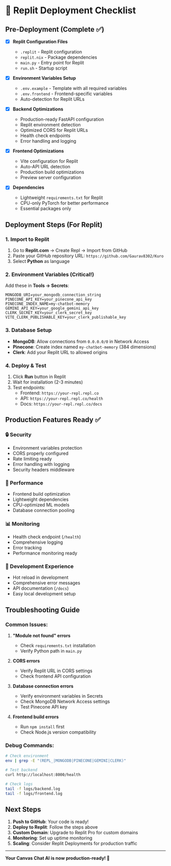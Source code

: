 # 🚀 Replit Deployment Checklist

## Pre-Deployment (Complete ✅)
- [x] **Replit Configuration Files**
  - `.replit` - Replit configuration
  - `replit.nix` - Package dependencies
  - `main.py` - Entry point for Replit
  - `run.sh` - Startup script

- [x] **Environment Variables Setup**
  - `.env.example` - Template with all required variables
  - `.env.frontend` - Frontend-specific variables
  - Auto-detection for Replit URLs

- [x] **Backend Optimizations**
  - Production-ready FastAPI configuration  
  - Replit environment detection
  - Optimized CORS for Replit URLs
  - Health check endpoints
  - Error handling and logging

- [x] **Frontend Optimizations**
  - Vite configuration for Replit
  - Auto-API URL detection
  - Production build optimizations
  - Preview server configuration

- [x] **Dependencies**
  - Lightweight `requirements.txt` for Replit
  - CPU-only PyTorch for better performance
  - Essential packages only

## Deployment Steps (For Replit)

### 1. Import to Replit
1. Go to **Replit.com** → Create Repl → Import from GitHub
2. Paste your GitHub repository URL: `https://github.com/Gaurav8302/Kuro`
3. Select **Python** as language

### 2. Environment Variables (Critical!)
Add these in **Tools → Secrets**:
```
MONGODB_URI=your_mongodb_connection_string
PINECONE_API_KEY=your_pinecone_api_key  
PINECONE_INDEX_NAME=my-chatbot-memory
GEMINI_API_KEY=your_google_gemini_api_key
CLERK_SECRET_KEY=your_clerk_secret_key
VITE_CLERK_PUBLISHABLE_KEY=your_clerk_publishable_key
```

### 3. Database Setup
- **MongoDB**: Allow connections from `0.0.0.0/0` in Network Access
- **Pinecone**: Create index named `my-chatbot-memory` (384 dimensions)
- **Clerk**: Add your Replit URL to allowed origins

### 4. Deploy & Test
1. Click **Run** button in Replit
2. Wait for installation (2-3 minutes)
3. Test endpoints:
   - Frontend: `https://your-repl.repl.co`
   - API: `https://your-repl.repl.co/health`
   - Docs: `https://your-repl.repl.co/docs`

## Production Features Ready ✅

### 🔒 Security
- Environment variables protection
- CORS properly configured
- Rate limiting ready
- Error handling with logging
- Security headers middleware

### 🚀 Performance  
- Frontend build optimization
- Lightweight dependencies
- CPU-optimized ML models
- Database connection pooling

### 📊 Monitoring
- Health check endpoint (`/health`)
- Comprehensive logging
- Error tracking
- Performance monitoring ready

### 🔧 Development Experience
- Hot reload in development
- Comprehensive error messages
- API documentation (`/docs`)
- Easy local development setup

## Troubleshooting Guide

### Common Issues:
1. **"Module not found" errors**
   - Check `requirements.txt` installation
   - Verify Python path in `main.py`

2. **CORS errors**
   - Verify Replit URL in CORS settings
   - Check frontend API configuration

3. **Database connection errors**
   - Verify environment variables in Secrets
   - Check MongoDB Network Access settings
   - Test Pinecone API key

4. **Frontend build errors**
   - Run `npm install` first
   - Check Node.js version compatibility

### Debug Commands:
```bash
# Check environment
env | grep -E "(REPL_|MONGODB|PINECONE|GEMINI|CLERK)"

# Test backend
curl http://localhost:8000/health

# Check logs
tail -f logs/backend.log
tail -f logs/frontend.log
```

## Next Steps
1. **Push to GitHub**: Your code is ready! 
2. **Deploy to Replit**: Follow the steps above
3. **Custom Domain**: Upgrade to Replit Pro for custom domains
4. **Monitoring**: Set up uptime monitoring
5. **Scaling**: Consider Replit Deployments for production traffic

---

**Your Canvas Chat AI is now production-ready! 🎉**
